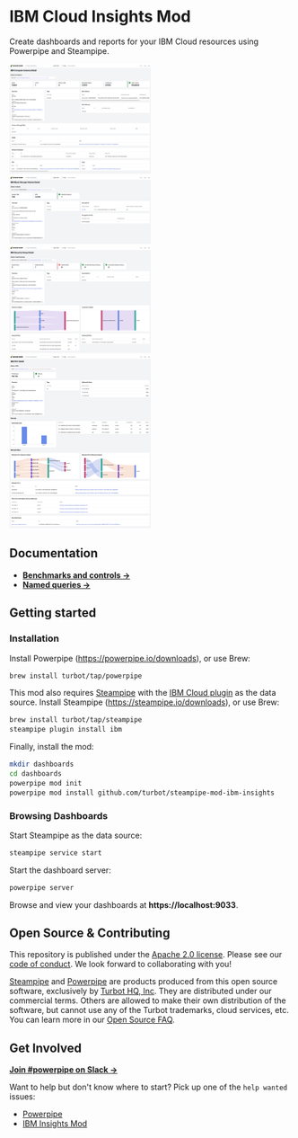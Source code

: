 # IBM Cloud Insights Mod

Create dashboards and reports for your IBM Cloud resources using Powerpipe and Steampipe.

<!-- <img src="https://raw.githubusercontent.com/turbot/steampipe-mod-ibm-insights/main/docs/images/ibm_compute_instance_detail.png" width="50%" type="thumbnail"/>
<img src="https://raw.githubusercontent.com/turbot/steampipe-mod-ibm-insights/main/docs/images/ibm_blockstorage_volume_detail.png" width="50%" type="thumbnail"/>
<img src="https://raw.githubusercontent.com/turbot/steampipe-mod-ibm-insights/main/docs/images/ibm_security_group_detail.png" width="50%" type="thumbnail"/>
<img src="https://raw.githubusercontent.com/turbot/steampipe-mod-ibm-insights/main/docs/images/ibm_vpc_detail.png" width="50%" type="thumbnail"/> -->
<img src="https://raw.githubusercontent.com/turbot/steampipe-mod-ibm-insights/add-new-checks/docs/images/ibm_compute_instance_detail.png" width="50%" type="thumbnail"/>
<img src="https://raw.githubusercontent.com/turbot/steampipe-mod-ibm-insights/add-new-checks/docs/images/ibm_blockstorage_volume_detail.png" width="50%" type="thumbnail"/>
<img src="https://raw.githubusercontent.com/turbot/steampipe-mod-ibm-insights/add-new-checks/docs/images/ibm_security_group_detail.png" width="50%" type="thumbnail"/>
<img src="https://raw.githubusercontent.com/turbot/steampipe-mod-ibm-insights/add-new-checks/docs/images/ibm_vpc_detail.png" width="50%" type="thumbnail"/>

## Documentation

- **[Benchmarks and controls →](https://hub.powerpipe.io/mods/turbot/ibm_compliance/controls)**
- **[Named queries →](https://hub.powerpipe.io/mods/turbot/ibm_compliance/queries)**

## Getting started

### Installation

Install Powerpipe (https://powerpipe.io/downloads), or use Brew:

```sh
brew install turbot/tap/powerpipe
```

This mod also requires [Steampipe](https://steampipe.io) with the [IBM Cloud plugin](https://hub.steampipe.io/plugins/turbot/ibm) as the data source. Install Steampipe (https://steampipe.io/downloads), or use Brew:

```sh
brew install turbot/tap/steampipe
steampipe plugin install ibm
```

Finally, install the mod:

```sh
mkdir dashboards
cd dashboards
powerpipe mod init
powerpipe mod install github.com/turbot/steampipe-mod-ibm-insights
```

### Browsing Dashboards

Start Steampipe as the data source:

```sh
steampipe service start
```

Start the dashboard server:

```sh
powerpipe server
```

Browse and view your dashboards at **https://localhost:9033**.

## Open Source & Contributing

This repository is published under the [Apache 2.0 license](https://www.apache.org/licenses/LICENSE-2.0). Please see our [code of conduct](https://github.com/turbot/.github/blob/main/CODE_OF_CONDUCT.md). We look forward to collaborating with you!

[Steampipe](https://steampipe.io) and [Powerpipe](https://powerpipe.io) are products produced from this open source software, exclusively by [Turbot HQ, Inc](https://turbot.com). They are distributed under our commercial terms. Others are allowed to make their own distribution of the software, but cannot use any of the Turbot trademarks, cloud services, etc. You can learn more in our [Open Source FAQ](https://turbot.com/open-source).

## Get Involved

**[Join #powerpipe on Slack →](https://turbot.com/community/join)**

Want to help but don't know where to start? Pick up one of the `help wanted` issues:

- [Powerpipe](https://github.com/turbot/powerpipe/labels/help%20wanted)
- [IBM Insights Mod](https://github.com/turbot/steampipe-mod-ibm-insights/labels/help%20wanted)
